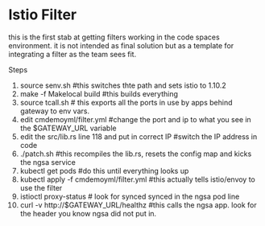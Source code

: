 # Istio Filter

this is the first stab at getting filters working in the code spaces environment. it is not intended as final solution but as a template for integrating a filter as the team sees fit.




Steps 


1) source senv.sh  #this switches thte path and sets istio to 1.10.2
2) make -f Makelocal build #this builds everything 
3) source tcall.sh # this exports all the ports in use by apps behind gateway to env vars.
4) edit cmdemoyml/filter.yml #change the port and ip to what you see in the $GATEWAY_URL variable
5) edit the src/lib.rs line 118 and put in correct IP #switch the IP address in code
6) ./patch.sh  #this recompiles the lib.rs, resets the config map and kicks the ngsa service
7) kubectl get pods #do this until everything looks up
8) kubectl apply -f cmdemoyml/filter.yml  #this actually tells istio/envoy to use the filter 
9) istioctl proxy-status #  look for synced synced in the ngsa pod line
10) curl -v http://$GATEWAY_URL/healthz #this calls the ngsa app. look for the header you know ngsa did not put in.
